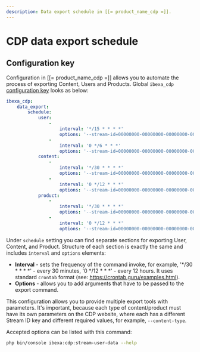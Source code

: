 ```yaml
---
description: Data export schedule in [[= product_name_cdp =]].
---
```


# CDP data export schedule

## Configuration key

Configuration in [[= product_name_cdp =]] allows you to automate the process of exporting Content, Users and Products.
Global `ibexa_cdp` [configuration key](configuration.md#configuration-files) looks as below:

```yaml
ibexa_cdp:
    data_export:
        schedule:
            user:
                -
                    interval: '*/15 * * * *'
                    options: '--stream-id=00000000-00000000-00000000-00000000 --user-content-type=user --no-draft'
                -
                    interval: '0 */6 * * *'
                    options: '--stream-id=00000000-00000000-00000000-00000000 --user-content-type=user --no-draft'
            content:
                -
                    interval: '*/30 * * * *'
                    options: '--stream-id=00000000-00000000-00000000-00000000 --content-type=article --no-draft'
                -
                    interval: '0 */12 * * *'
                    options: '--stream-id=00000000-00000000-00000000-00000000 --content-type=article --no-draft'
            product:
                -
                    interval: '*/30 * * * *'
                    options: '--stream-id=00000000-00000000-00000000-00000000 --product-type=computer --no-draft'
                -
                    interval: '0 */12 * * *'
                    options: '--stream-id=00000000-00000000-00000000-00000000 --product-type=computer --no-draft'
```

Under `schedule` setting you can find separate sections for exporting User, Content, and Product. 
Structure of each section is exactly the same and includes `interval` and `options` elements:

- **Interval** - sets the frequency of the command invoke, for example, '*/30 * * * *' - every 30 minutes, '0 */12 * * *' - every 12 hours. 
It uses standard `crontab` format (see: https://crontab.guru/examples.html).
- **Options** - allows you to add arguments that have to be passed to the export command.

This configuration allows you to provide multiple export tools with parameters. It's important, because each type of content/product must have its own parameters on the CDP website, where each has a different Stream ID key and different required values, for example, `--content-type`.

Accepted options can be listed with this command:

```bash
php bin/console ibexa:cdp:stream-user-data --help
```